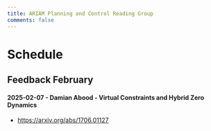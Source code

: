 ```yaml
---
title: ARIAM Planning and Control Reading Group
comments: false
---
```

# Schedule 
## Feedback February

#### 2025-02-07 - Damian Abood - Virtual Constraints and Hybrid Zero Dynamics
- https://arxiv.org/abs/1706.01127

